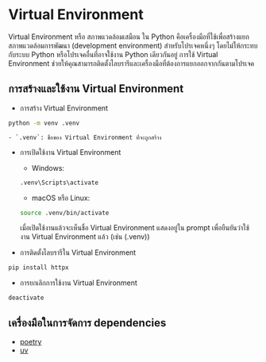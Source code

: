 # Virtual Environment

Virtual Environment หรือ สภาพแวดล้อมเสมือน ใน Python คือเครื่องมือที่ใช้เพื่อสร้างแยกสภาพแวดล้อมการพัฒนา (development environment) สำหรับโปรเจคหนึ่งๆ โดยไม่ให้กระทบกับระบบ Python หรือโปรเจคอื่นที่อาจใช้งาน Python เดียวกันอยู่ การใช้ Virtual Environment ช่วยให้คุณสามารถติดตั้งไลบรารีและเครื่องมือที่ต้องการแยกออกจากกันตามโปรเจค

## การสร้างและใช้งาน Virtual Environment

- การสร้าง Virtual Environment
```bash
python -m venv .venv
```

    - `.venv`: ชื่อของ Virtual Environment ที่จะถูกสร้าง

- การเปิดใช้งาน Virtual Environment
    - Windows:
    ```bash
    .venv\Scripts\activate
    ```

    - macOS หรือ Linux:
    ```bash
    source .venv/bin/activate
    ```

    เมื่อเปิดใช้งานแล้วจะเห็นชื่อ Virtual Environment แสดงอยู่ใน prompt เพื่อยืนยันว่าใช้งาน Virtual Environment แล้ว (เช่น (.venv))

- การติดตั้งไลบรารีใน Virtual Environment
```bash
pip install httpx
```

- การยกเลิกการใช้งาน Virtual Environment
```bash
deactivate
```

## เครื่องมือในการจัดการ dependencies
 - [poetry](https://python-poetry.org/)
 - [uv](https://github.com/astral-sh/uv)
